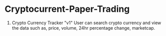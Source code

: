 # Cryptocurrent-Paper-Trading
1. Crypto Currency Tracker "v1"
  User can search crypto currency and view the data such as, price, volume, 24hr percentage change, marketcap. 
